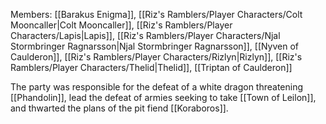 Members: [[Barakus Enigma]], [[Riz's Ramblers/Player Characters/Colt Mooncaller|Colt Mooncaller]], [[Riz's Ramblers/Player Characters/Lapis|Lapis]], [[Riz's Ramblers/Player Characters/Njal Stormbringer Ragnarsson|Njal Stormbringer Ragnarsson]], [[Nyven of Caulderon]], [[Riz's Ramblers/Player Characters/Rizlyn|Rizlyn]], [[Riz's Ramblers/Player Characters/Thelid|Thelid]], [[Triptan of Caulderon]]

The party was responsible for the defeat of a white dragon threatening [[Phandolin]], lead the defeat of armies seeking to take [[Town of Leilon]], and thwarted the plans of the pit fiend [[Koraboros]].